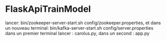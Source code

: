# FlaskApiTrainModel

lancer: bin/zookeeper-server-start.sh config/zookeeper.properties, et dans un nouveau terminal: bin/kafka-server-start.sh config/server.properties 
dans un premier terminal lancer : carolus.py, dans un second : app.py
